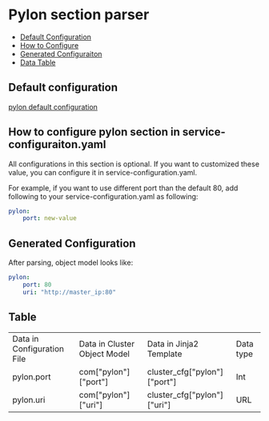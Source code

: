 # Pylon section parser

- [Default Configuration](#D_Config)
- [How to Configure](#HT_Config)
- [Generated Configuraiton](#G_Config)
- [Data Table](#T_config)

## Default configuration <a name="D_Config"></a>

[pylon default configuration](pylon.yaml)

## How to configure pylon section in service-configuraiton.yaml <a name="HT_Config"></a>

All configurations in this section is optional. If you want to customized these value, you can configure it in service-configuration.yaml.

For example, if you want to use different port than the default 80, add following to your service-configuration.yaml as following:

```yaml
pylon:
    port: new-value
```

## Generated Configuration <a name="G_Config"></a>

After parsing, object model looks like:

```yaml
pylon:
    port: 80
    uri: "http://master_ip:80"
```

## Table <a name="T_Config"></a>

<table>
  
<tr>
    <td>Data in Configuration File</td>
    <td>Data in Cluster Object Model</td>
    <td>Data in Jinja2 Template</td>
    <td>Data type</td>
</tr>
<tr>
    <td>pylon.port</td>
    <td>com["pylon"]["port"]</td>
    <td>cluster_cfg["pylon"]["port"]</td>
    <td>Int</td>
</tr>
<tr>
    <td>pylon.uri</td>
    <td>com["pylon"]["uri"]</td>
    <td>cluster_cfg["pylon"]["uri"]</td>
    <td>URL</td>
</tr>
</table>